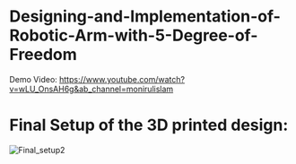 # Designing-and-Implementation-of-Robotic-Arm-with-5-Degree-of-Freedom

Demo Video:
            https://www.youtube.com/watch?v=wLU_OnsAH6g&ab_channel=monirulislam

# Final Setup of the 3D printed design:
![Final_setup2](https://user-images.githubusercontent.com/48284986/228521021-ead494a5-e47c-4c63-905e-5d25e9f7f3c0.jpg)
